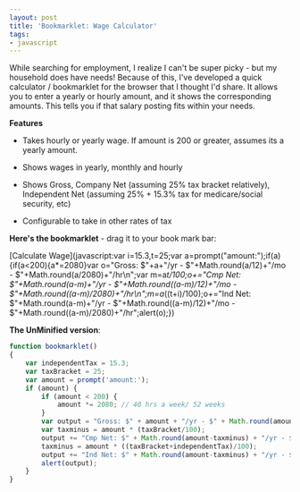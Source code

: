 ```yaml
---
layout: post
title: 'Bookmarklet: Wage Calculator'
tags:
- javascript
---
```


While searching for employment, I realize I can't be super picky - but my household does have needs!  Because of this, I've developed a quick calculator / bookmarklet for the browser that I thought I'd share.  It allows you to enter a yearly or hourly amount, and it shows the corresponding amounts.  This tells you if that salary posting fits within your needs.

**Features**




  * Takes hourly or yearly wage.  If amount is 200 or greater, assumes its a yearly amount.


  * Shows wages in yearly, monthly and hourly


  * Shows Gross, Company Net (assuming 25% tax bracket relatively), Independent Net (assuming 25% + 15.3% tax for medicare/social security, etc)


  * Configurable to take in other rates of tax



**Here's the bookmarklet** - drag it to your book mark bar:

[Calculate Wage](javascript:var i=15.3,t=25;var a=prompt("amount:");if(a){if(a<200){a*=2080}var o="Gross: $"+a+"/yr - $"+Math.round(a/12)+"/mo - $"+Math.round(a/2080)+"/hr\n";var m=a*t/100;o+="Cmp Net: $"+Math.round(a-m)+"/yr - $"+Math.round((a-m)/12)+"/mo - $"+Math.round((a-m)/2080)+"/hr\n";m=a*((t+i)/100);o+="Ind Net: $"+Math.round(a-m)+"/yr - $"+Math.round((a-m)/12)+"/mo - $"+Math.round((a-m)/2080)+"/hr";alert(o);})

**The UnMinified version**:

```javascript
function bookmarklet()
{
    var independentTax = 15.3;
    var taxBracket = 25;
    var amount = prompt('amount:');
    if (amount) {
        if (amount < 200) {
            amount *= 2080; // 40 hrs a week/ 52 weeks
        }
        var output = "Gross: $" + amount + "/yr - $" + Math.round(amount/12) + "/mo - $" + Math.round(amount/2080) + "/hr\n";
        var taxminus = amount * (taxBracket/100);
        output += "Cmp Net: $" + Math.round(amount-taxminus) + "/yr - $" + Math.round((amount-taxminus)/12) + "/mo - $" + Math.round((amount-taxminus)/2080) + "/hr\n";
        taxminus = amount * ((taxBracket+independentTax)/100);
        output += "Ind Net: $" + Math.round(amount-taxminus) + "/yr - $" + Math.round((amount-taxminus)/12) + "/mo - $" + Math.round((amount-taxminus)/2080) + "/hr";
        alert(output);
    }
}
```
    

